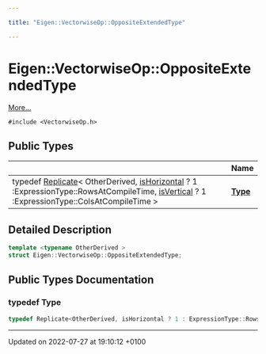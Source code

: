 ```yaml
---

title: "Eigen::VectorwiseOp::OppositeExtendedType"

---
```


# Eigen::VectorwiseOp::OppositeExtendedType



 [More...](#detailed-description)


`#include <VectorwiseOp.h>`

## Public Types

|                | Name           |
| -------------- | -------------- |
| typedef <a href="http://example.org/classes/classeigen_1_1replicate/">Replicate</a>< OtherDerived, <a href="http://example.org/classes/classeigen_1_1vectorwiseop/#enumvalue-ishorizontal">isHorizontal</a> ? 1 :ExpressionType::RowsAtCompileTime, <a href="http://example.org/classes/classeigen_1_1vectorwiseop/#enumvalue-isvertical">isVertical</a> ? 1 :ExpressionType::ColsAtCompileTime > | **[Type](http://example.org/classes/structeigen_1_1vectorwiseop_1_1oppositeextendedtype/#typedef-type)**  |

## Detailed Description

```cpp
template <typename OtherDerived >
struct Eigen::VectorwiseOp::OppositeExtendedType;
```

## Public Types Documentation

### typedef Type

```cpp
typedef Replicate<OtherDerived, isHorizontal ? 1 : ExpressionType::RowsAtCompileTime, isVertical ? 1 : ExpressionType::ColsAtCompileTime> Eigen::VectorwiseOp< ExpressionType, Direction >::OppositeExtendedType< OtherDerived >::Type;
```


-------------------------------

Updated on 2022-07-27 at 19:10:12 +0100